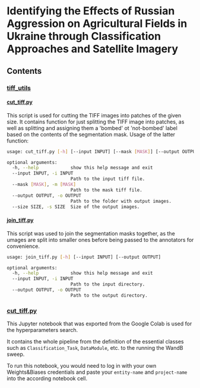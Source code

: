 # Identifying the Effects of Russian Aggression on Agricultural Fields in  Ukraine through Classification  Approaches and Satellite Imagery

## Contents

### [tiff_utils](https://github.com/sophmintaii/MineFree/tree/main/tiff_utils)

#### [cut_tiff.py](https://github.com/sophmintaii/MineFree/blob/main/tiff_utils/cut_tiff.py)

This script is used for cutting the TIFF images into patches of the given size.
It contains function for just splitting the TIFF image into patches, as well as splitting
and assigning them a 'bombed' ot 'not-bombed' label based on the contents of the 
segmentation mask. Usage of the latter function:
```bash
usage: cut_tiff.py [-h] [--input INPUT] [--mask [MASK]] [--output OUTPUT] [--size SIZE]

optional arguments:
  -h, --help            show this help message and exit
  --input INPUT, -i INPUT
                        Path to the input tiff file.
  --mask [MASK], -m [MASK]
                        Path to the mask tiff file.
  --output OUTPUT, -o OUTPUT
                        Path to the folder with output images.
  --size SIZE, -s SIZE  Size of the output images.
```

#### [join_tiff.py](https://github.com/sophmintaii/MineFree/blob/main/tiff_utils/join_tiff.py)
This script was used to join the segmentation masks together, as the umages are split into smaller ones
before being passed to the annotators for convenience.
```bash
usage: join_tiff.py [-h] [--input INPUT] [--output OUTPUT]

optional arguments:
  -h, --help            show this help message and exit
  --input INPUT, -i INPUT
                        Path to the input directory.
  --output OUTPUT, -o OUTPUT
                        Path to the output directory.
```

### [cut_tiff.py](https://github.com/sophmintaii/MineFree/blob/main/hyperparams_search.ipynb)

This Jupyter notebook that was exported from the Google Colab is used for the hyperparameters search.

It contains the whole pipeline from the definition of the essential classes such as ```Classification_Task```, ```DataModule```, etc. 
to the running the WandB sweep.

To run this notebook, you would need to log in with your own Weights&Biases credentials and paste your ```entity-name``` and ```project-name``` into the according notebook cell.